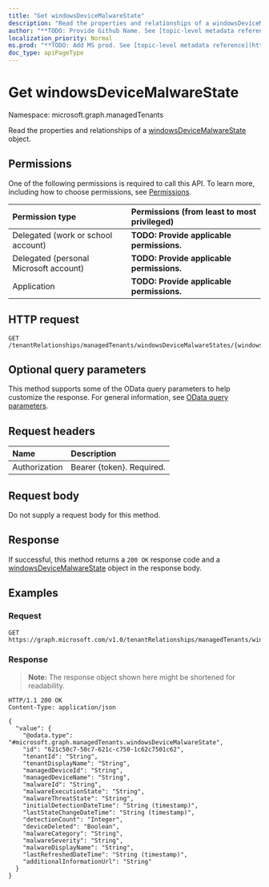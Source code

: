 ```yaml
---
title: "Get windowsDeviceMalwareState"
description: "Read the properties and relationships of a windowsDeviceMalwareState object."
author: "**TODO: Provide Github Name. See [topic-level metadata reference](https://msgo.azurewebsites.net/add/document/guidelines/metadata.html#topic-level-metadata)**"
localization_priority: Normal
ms.prod: "**TODO: Add MS prod. See [topic-level metadata reference](https://msgo.azurewebsites.net/add/document/guidelines/metadata.html#topic-level-metadata)**"
doc_type: apiPageType
---
```


# Get windowsDeviceMalwareState
Namespace: microsoft.graph.managedTenants



Read the properties and relationships of a [windowsDeviceMalwareState](../resources/managedtenants-windowsdevicemalwarestate.md) object.

## Permissions
One of the following permissions is required to call this API. To learn more, including how to choose permissions, see [Permissions](/graph/permissions-reference).

|Permission type|Permissions (from least to most privileged)|
|:---|:---|
|Delegated (work or school account)|**TODO: Provide applicable permissions.**|
|Delegated (personal Microsoft account)|**TODO: Provide applicable permissions.**|
|Application|**TODO: Provide applicable permissions.**|

## HTTP request

<!-- {
  "blockType": "ignored"
}
-->
``` http
GET /tenantRelationships/managedTenants/windowsDeviceMalwareStates/{windowsDeviceMalwareStateId}
```

## Optional query parameters
This method supports some of the OData query parameters to help customize the response. For general information, see [OData query parameters](/graph/query-parameters).

## Request headers
|Name|Description|
|:---|:---|
|Authorization|Bearer {token}. Required.|

## Request body
Do not supply a request body for this method.

## Response

If successful, this method returns a `200 OK` response code and a [windowsDeviceMalwareState](../resources/managedtenants-windowsdevicemalwarestate.md) object in the response body.

## Examples

### Request
<!-- {
  "blockType": "request",
  "name": "get_windowsdevicemalwarestate"
}
-->
``` http
GET https://graph.microsoft.com/v1.0/tenantRelationships/managedTenants/windowsDeviceMalwareStates/{windowsDeviceMalwareStateId}
```


### Response
>**Note:** The response object shown here might be shortened for readability.
<!-- {
  "blockType": "response",
  "truncated": true,
  "@odata.type": "microsoft.graph.managedTenants.windowsDeviceMalwareState"
}
-->
``` http
HTTP/1.1 200 OK
Content-Type: application/json

{
  "value": {
    "@odata.type": "#microsoft.graph.managedTenants.windowsDeviceMalwareState",
    "id": "621c50c7-50c7-621c-c750-1c62c7501c62",
    "tenantId": "String",
    "tenantDisplayName": "String",
    "managedDeviceId": "String",
    "managedDeviceName": "String",
    "malwareId": "String",
    "malwareExecutionState": "String",
    "malwareThreatState": "String",
    "initialDetectionDateTime": "String (timestamp)",
    "lastStateChangeDateTime": "String (timestamp)",
    "detectionCount": "Integer",
    "deviceDeleted": "Boolean",
    "malwareCategory": "String",
    "malwareSeverity": "String",
    "malwareDisplayName": "String",
    "lastRefreshedDateTime": "String (timestamp)",
    "additionalInformationUrl": "String"
  }
}
```

